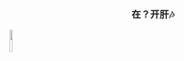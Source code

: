 <h3 style="text-align:center;">在？开肝🎶</h3> 
<img src="http://tva3.sinaimg.cn/bmiddle/0073Cjx6gy1h24oa348obj30j60j6dh1.jpg" width="10%">
<!--
**couriourc/couriourc** is a ✨ _special_ ✨ repository because its `README.md` (this file) appears on your GitHub profile.

Here are some ideas to get you started:

- 🔭 I’m currently working on ...
- 🌱 I’m currently learning ...
- 👯 I’m looking to collaborate on ...
- 🤔 I’m looking for help with ...
- 💬 Ask me about ...
- 📫 How to reach me: ...
- 😄 Pronouns: ...
- ⚡ Fun fact: ...
-->
